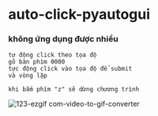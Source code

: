 # auto-click-pyautogui
### không ứng dụng được nhiều
```
tự động click theo tọa độ 
gõ bàn phìm 0000 
tực động click vào tọa độ để submit
và vòng lặp

khi bấm phím "z" sẽ dừng chương trình
```
![123-ezgif com-video-to-gif-converter](https://github.com/hiepnx03/auto-click-pyautogui/assets/71397941/8ee473cf-45bc-477a-a42e-d0623c9b32c7)
